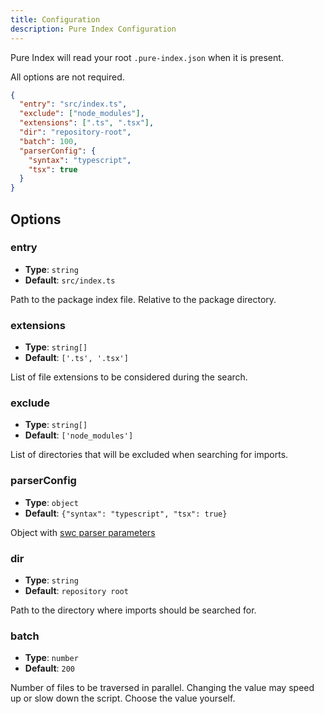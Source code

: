 ```yaml
---
title: Configuration
description: Pure Index Configuration
---
```


Pure Index will read your root `.pure-index.json` when it is present.

All options are not required.

```json title=".pure-index.json"
{
  "entry": "src/index.ts",
  "exclude": ["node_modules"],
  "extensions": [".ts", ".tsx"],
  "dir": "repository-root",
  "batch": 100,
  "parserConfig": {
    "syntax": "typescript",
    "tsx": true
  }
}
```

## Options

### entry

- **Type**: `string`
- **Default**: `src/index.ts`

Path to the package index file. Relative to the package directory.

### extensions

- **Type**: `string[]`
- **Default**: `['.ts', '.tsx']`

List of file extensions to be considered during the search.

### exclude

- **Type**: `string[]`
- **Default**: `['node_modules']`

List of directories that will be excluded when searching for imports.

### parserConfig

- **Type**: `object`
- **Default**: `{"syntax": "typescript", "tsx": true}`

Object with <a href="https://swc.rs/docs/configuration/compilation#jscparser" target="_blank">swc parser parameters</a>

### dir

- **Type**: `string`
- **Default**: `repository root`

Path to the directory where imports should be searched for.

### batch

- **Type**: `number`
- **Default**: `200`

Number of files to be traversed in parallel. Changing the value may speed up or slow down the script. Choose the value yourself.
